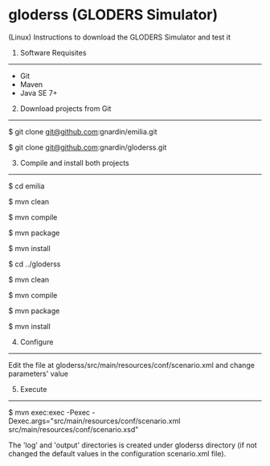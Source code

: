 gloderss (GLODERS Simulator)
============================

(Linux) Instructions to download the GLODERS Simulator and test it

1. Software Requisites
----------------------
- Git
- Maven
- Java SE 7+

2. Download projects from Git
-----------------------------

$ git clone git@github.com:gnardin/emilia.git

$ git clone git@github.com:gnardin/gloderss.git


3. Compile and install both projects
------------------------------------
$ cd emilia

$ mvn clean

$ mvn compile

$ mvn package

$ mvn install

$ cd ../gloderss

$ mvn clean

$ mvn compile

$ mvn package

$ mvn install


4. Configure
------------
Edit the file at gloderss/src/main/resources/conf/scenario.xml and change parameters' value

5. Execute
----------
$ mvn exec:exec -Pexec -Dexec.args="src/main/resources/conf/scenario.xml src/main/resources/conf/scenario.xsd"

The 'log' and 'output' directories is created under gloderss directory (if not changed the default values in the configuration scenario.xml file).
